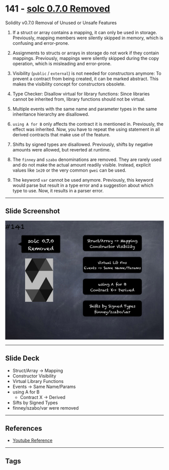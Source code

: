 # 141 - [solc 0.7.0 Removed](solc%200.7.0%20Removed.md)
Solidity v0.7.0 Removal of Unused or Unsafe Features

1.  If a struct or array contains a mapping, it can only be used in storage. Previously, mapping members were silently skipped in memory, which is confusing and error-prone.
    
2.  Assignments to structs or arrays in storage do not work if they contain mappings. Previously, mappings were silently skipped during the copy operation, which is misleading and error-prone.
    
3.  Visibility (`public` / `external`) is not needed for constructors anymore: To prevent a contract from being created, it can be marked abstract. This makes the visibility concept for constructors obsolete.
    
4.  Type Checker: Disallow virtual for library functions: Since libraries cannot be inherited from, library functions should not be virtual.
    
5.  Multiple events with the same name and parameter types in the same inheritance hierarchy are disallowed.
    
6.  `using A for B` only affects the contract it is mentioned in. Previously, the effect was inherited. Now, you have to repeat the using statement in all derived contracts that make use of the feature.
    
7.  Shifts by signed types are disallowed. Previously, shifts by negative amounts were allowed, but reverted at runtime.
    
8.  The `finney` and `szabo` denominations are removed. They are rarely used and do not make the actual amount readily visible. Instead, explicit values like `1e20` or the very common `gwei` can be used.
    
9.  The keyword `var` cannot be used anymore. Previously, this keyword would parse but result in a type error and a suggestion about which type to use. Now, it results in a parser error.

___
## Slide Screenshot
![141.png](../images/solidity201/141.png)
___
## Slide Deck
- Struct/Array -> Mapping
- Constructor Visibility
- Virtual Library Functions
- Events -> Same Name/Params
- using A for B
	- Contract X -> Derived
- Sifts by Signed Types
- finney/szabo/var were removed
___
## References
- [Youtube Reference](https://youtu.be/C0zBhTgppLQ?t=1)
___
## Tags
